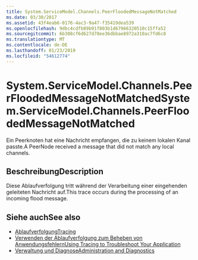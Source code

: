 ```yaml
---
title: System.ServiceModel.Channels.PeerFloodedMessageNotMatched
ms.date: 03/30/2017
ms.assetid: 43f4eab6-0176-4ac3-9a47-f35419dea539
ms.openlocfilehash: 9dbc4cdfb89b91f803b1d67966320510c15ffa52
ms.sourcegitcommit: 6b308cf6d627d78ee36dbbae8972a310ac7fd6c8
ms.translationtype: MT
ms.contentlocale: de-DE
ms.lasthandoff: 01/23/2019
ms.locfileid: "54612774"
---
```

# <a name="systemservicemodelchannelspeerfloodedmessagenotmatched"></a><span data-ttu-id="ca488-102">System.ServiceModel.Channels.PeerFloodedMessageNotMatched</span><span class="sxs-lookup"><span data-stu-id="ca488-102">System.ServiceModel.Channels.PeerFloodedMessageNotMatched</span></span>
<span data-ttu-id="ca488-103">Ein Peerknoten hat eine Nachricht empfangen, die zu keinem lokalen Kanal passte.</span><span class="sxs-lookup"><span data-stu-id="ca488-103">A PeerNode received a message that did not match any local channels.</span></span>  
  
## <a name="description"></a><span data-ttu-id="ca488-104">Beschreibung</span><span class="sxs-lookup"><span data-stu-id="ca488-104">Description</span></span>  
 <span data-ttu-id="ca488-105">Diese Ablaufverfolgung tritt während der Verarbeitung einer eingehenden geleiteten Nachricht auf.</span><span class="sxs-lookup"><span data-stu-id="ca488-105">This trace occurs during the processing of an incoming flood message.</span></span>  
  
## <a name="see-also"></a><span data-ttu-id="ca488-106">Siehe auch</span><span class="sxs-lookup"><span data-stu-id="ca488-106">See also</span></span>
- [<span data-ttu-id="ca488-107">Ablaufverfolgung</span><span class="sxs-lookup"><span data-stu-id="ca488-107">Tracing</span></span>](../../../../../docs/framework/wcf/diagnostics/tracing/index.md)
- [<span data-ttu-id="ca488-108">Verwenden der Ablaufverfolgung zum Beheben von Anwendungsfehlern</span><span class="sxs-lookup"><span data-stu-id="ca488-108">Using Tracing to Troubleshoot Your Application</span></span>](../../../../../docs/framework/wcf/diagnostics/tracing/using-tracing-to-troubleshoot-your-application.md)
- [<span data-ttu-id="ca488-109">Verwaltung und Diagnose</span><span class="sxs-lookup"><span data-stu-id="ca488-109">Administration and Diagnostics</span></span>](../../../../../docs/framework/wcf/diagnostics/index.md)
